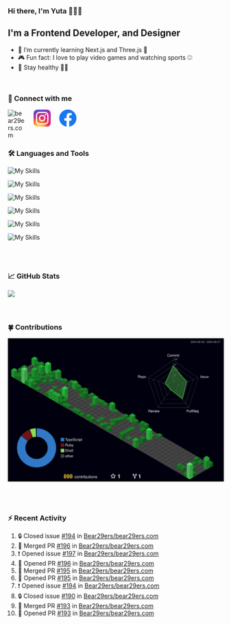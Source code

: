 ### Hi there, I'm Yuta 🤟🏻🐻

## I'm a Frontend Developer, and Designer

- 🌱 I’m currently learning Next.js and Three.js 🤣
- 🎮 Fun fact: I love to play video games and watching sports ⚾️
- 🏃 Stay healthy 🏋🏻

<br />

### :wave: Connect with me

[<img align="left" alt="bear29ers.com" width="40px" src="https://user-images.githubusercontent.com/39920490/156489586-f125813b-e344-46d6-9306-f5786684b976.jpg" style="margin-right: 20px;" />](https://bear29ers.com)
[<img align="left" alt="Yuta Okuma | Instagram" width="40px" src="https://github.com/github/explore/blob/main/topics/instagram/instagram.png?raw=true" style="margin-right: 20px;" />](https://www.instagram.com/bear29ers/)
[<img align="left" alt="Yuta Okuma | Facebook" width="40px" src="https://github.com/github/explore/blob/main/topics/facebook/facebook.png?raw=true" style="margin-right: 20px;" />](https://www.facebook.com/bear29ers/)

<!-- [<img align="left" alt="Yuta Okuma | Wantedly" width="40px" src="https://user-images.githubusercontent.com/39920490/156489528-fdc520d6-10f1-43b6-8bf8-fadf8dcf1a90.jpg" style="margin-right: 20px;" />](https://www.wantedly.com/id/yuta_okuma_b) -->

<br />
<br />
<br />
<br />

### :hammer_and_wrench: Languages and Tools

![My Skills](https://skillicons.dev/icons?i=html,css,sass,bootstrap,tailwind,js,ts,jquery,threejs,react)

![My Skills](https://skillicons.dev/icons?i=styledcomponents,emotion,materialui,nextjs,vercel,vue,nuxt,pinia,nodejs,express)

![My Skills](https://skillicons.dev/icons?i=webpack,vite,jest,vitest,babel,regex,npm,pnpm,php,laravel)

![My Skills](https://skillicons.dev/icons?i=mysql,sqlite,docker,git,github,githubactions,aws,firebase,vim,neovim)

![My Skills](https://skillicons.dev/icons?i=linux,bash,lua,markdown,svg,webstorm,vscode,atom,figma,xd)

![My Skills](https://skillicons.dev/icons?i=ps,ai,pr,ae,postman,sentry,codepen,stackoverflow,discord,apple)

<br />
<br />

### :chart_with_upwards_trend: GitHub Stats

<div style="display: flex;">
    <a href="https://github.com/Bear29ers">
        <img height="220px;" src="https://github-readme-stats-yuta-okumas-projects.vercel.app/api?username=Bear29ers&show_icons=true&theme=bear">
    </a>
</div>

<br />
<br />

### :four_leaf_clover: Contributions

![](./profile-3d-contrib/profile-night-green.svg)

<br />
<br />

### :zap: Recent Activity

<!--START_SECTION:activity-->

1. 🔒 Closed issue [#194](https://github.com/Bear29ers/bear29ers.com/issues/194) in [Bear29ers/bear29ers.com](https://github.com/Bear29ers/bear29ers.com)
2. 🎉 Merged PR [#196](https://github.com/Bear29ers/bear29ers.com/pull/196) in [Bear29ers/bear29ers.com](https://github.com/Bear29ers/bear29ers.com)
3. ❗ Opened issue [#197](https://github.com/Bear29ers/bear29ers.com/issues/197) in [Bear29ers/bear29ers.com](https://github.com/Bear29ers/bear29ers.com)
4. 💪 Opened PR [#196](https://github.com/Bear29ers/bear29ers.com/pull/196) in [Bear29ers/bear29ers.com](https://github.com/Bear29ers/bear29ers.com)
5. 🎉 Merged PR [#195](https://github.com/Bear29ers/bear29ers.com/pull/195) in [Bear29ers/bear29ers.com](https://github.com/Bear29ers/bear29ers.com)
6. 💪 Opened PR [#195](https://github.com/Bear29ers/bear29ers.com/pull/195) in [Bear29ers/bear29ers.com](https://github.com/Bear29ers/bear29ers.com)
7. ❗ Opened issue [#194](https://github.com/Bear29ers/bear29ers.com/issues/194) in [Bear29ers/bear29ers.com](https://github.com/Bear29ers/bear29ers.com)
8. 🔒 Closed issue [#190](https://github.com/Bear29ers/bear29ers.com/issues/190) in [Bear29ers/bear29ers.com](https://github.com/Bear29ers/bear29ers.com)
9. 🎉 Merged PR [#193](https://github.com/Bear29ers/bear29ers.com/pull/193) in [Bear29ers/bear29ers.com](https://github.com/Bear29ers/bear29ers.com)
10. 💪 Opened PR [#193](https://github.com/Bear29ers/bear29ers.com/pull/193) in [Bear29ers/bear29ers.com](https://github.com/Bear29ers/bear29ers.com)

<!--END_SECTION:activity-->
